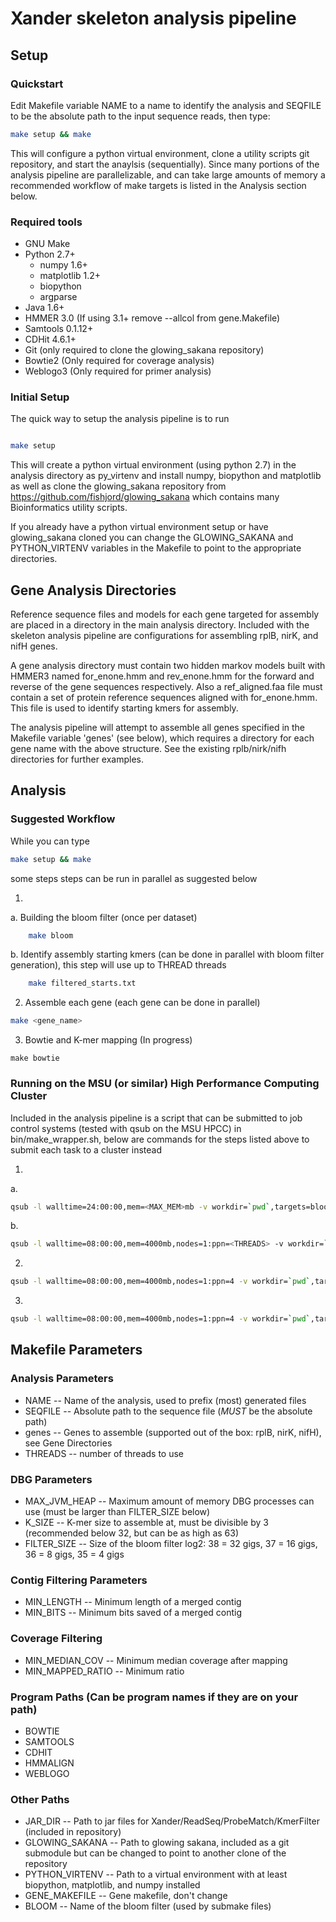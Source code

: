 # Xander skeleton analysis pipeline

## Setup
### Quickstart

Edit Makefile variable NAME to a name to identify the analysis and SEQFILE to be the absolute path to the input sequence reads, then type:

```bash
make setup && make
```

This will configure a python virtual environment, clone a utility scripts git repository, and start the anaylsis (sequentially).  Since many portions of the analysis pipeline are parallelizable, and can take large amounts of memory a recommended workflow of make targets is listed in the Analysis section below.

### Required tools

* GNU Make
* Python 2.7+
  * numpy 1.6+
  * matplotlib 1.2+
  * biopython
  * argparse
* Java 1.6+
* HMMER 3.0 (If using 3.1+ remove --allcol from gene.Makefile)
* Samtools 0.1.12+
* CDHit 4.6.1+
* Git (only required to clone the glowing_sakana repository)
* Bowtie2 (Only required for coverage analysis)
* Weblogo3 (Only required for primer analysis)

### Initial Setup

The quick way to setup the analysis pipeline is to run

```bash

make setup
```

This will create a python virtual environment (using python 2.7) in the analysis directory as py_virtenv and install numpy, biopython and matplotlib as well as clone the glowing_sakana repository from https://github.com/fishjord/glowing_sakana which contains many Bioinformatics utility scripts.  

If you already have a python virtual environment setup or have glowing_sakana cloned you can change the GLOWING_SAKANA and PYTHON_VIRTENV variables in the Makefile to point to the appropriate directories.

## Gene Analysis Directories

Reference sequence files and models for each gene targeted for assembly are placed in a directory in the main analysis directory.  Included with the skeleton analysis pipeline are configurations for assembling rplB, nirK, and nifH genes.

A gene analysis directory must contain two hidden markov models built with HMMER3 named for_enone.hmm and rev_enone.hmm for the forward and reverse of the gene sequences respectively.  Also a ref_aligned.faa file must contain a set of protein reference sequences aligned with for_enone.hmm.  This file is used to identify starting kmers for assembly.

The analysis pipeline will attempt to assemble all genes specified in the Makefile variable 'genes' (see below), which requires a directory for each gene name with the above structure.  See the existing rplb/nirk/nifh directories for further examples.

## Analysis

### Suggested Workflow

While you can type 
```bash
make setup && make
```

some steps steps can be run in parallel as suggested below

1. 
  a. Building the bloom filter (once per dataset)
```bash
	make bloom
```

  b. Identify assembly starting kmers (can be done in parallel with bloom filter generation), this step will use up to THREAD threads
```bash
	make filtered_starts.txt
```

2. Assemble each gene (each gene can be done in parallel)
```bash
make <gene_name>
```

3. Bowtie and K-mer mapping (In progress)
```
make bowtie
```

### Running on the MSU (or similar) High Performance Computing Cluster
Included in the analysis pipeline is a script that can be submitted to job control systems (tested with qsub on the MSU HPCC) in bin/make_wrapper.sh, below are commands for the steps listed above to submit each task to a cluster instead

1. 
  a. 
```bash
qsub -l walltime=24:00:00,mem=<MAX_MEM>mb -v workdir=`pwd`,targets=bloom bin/make_wrapper.sh
```

  b.
```bash
qsub -l walltime=08:00:00,mem=4000mb,nodes=1:ppn=<THREADS> -v workdir=`pwd`,targets=filtered_starts.txt bin/make_wrapper.sh
```

2.
```bash
qsub -l walltime=08:00:00,mem=4000mb,nodes=1:ppn=4 -v workdir=`pwd`,targets=<gene_name> bin/make_wrapper.sh
```

3. 
```bash
qsub -l walltime=08:00:00,mem=4000mb,nodes=1:ppn=4 -v workdir=`pwd`,targets=bowtie bin/make_wrapper.sh
```

## Makefile Parameters

### Analysis Parameters
* NAME -- Name of the analysis, used to prefix (most) generated files
* SEQFILE -- Absolute path to the sequence file (_MUST_ be the absolute path)
* genes -- Genes to assemble (supported out of the box: rplB, nirK, nifH), see Gene Directories
* THREADS -- number of threads to use

### DBG Parameters
* MAX_JVM_HEAP -- Maximum amount of memory DBG processes can use (must be larger than FILTER_SIZE below)
* K_SIZE -- K-mer size to assemble at, must be divisible by 3 (recommended below 32, but can be as high as 63)
* FILTER_SIZE -- Size of the bloom filter log2: 38 = 32 gigs, 37 = 16 gigs, 36 = 8 gigs, 35 = 4 gigs

### Contig Filtering Parameters
* MIN_LENGTH -- Minimum length of a merged contig
* MIN_BITS -- Minimum bits saved of a merged contig

### Coverage Filtering
* MIN_MEDIAN_COV -- Minimum median coverage after mapping
* MIN_MAPPED_RATIO -- Minimum ratio 

### Program Paths (Can be program names if they are on your path)
* BOWTIE
* SAMTOOLS
* CDHIT
* HMMALIGN 
* WEBLOGO

### Other Paths
* JAR_DIR -- Path to jar files for Xander/ReadSeq/ProbeMatch/KmerFilter (included in repository)
* GLOWING_SAKANA -- Path to glowing sakana, included as a git submodule but can be changed to point to another clone of the repository
* PYTHON_VIRTENV -- Path to a virtual environment with at least biopython, matplotlib, and numpy installed
* GENE_MAKEFILE -- Gene makefile, don't change
* BLOOM -- Name of the bloom filter (used by submake files)
